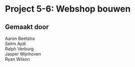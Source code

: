 # Project 5-6: Webshop bouwen

## Gemaakt door
Aaron Beetstra <br/>
Selim Aydi<br/>
Ralph Verburg<br/>
Jasper Wijnhoven<br/>
Ryan Wilson<br/>
